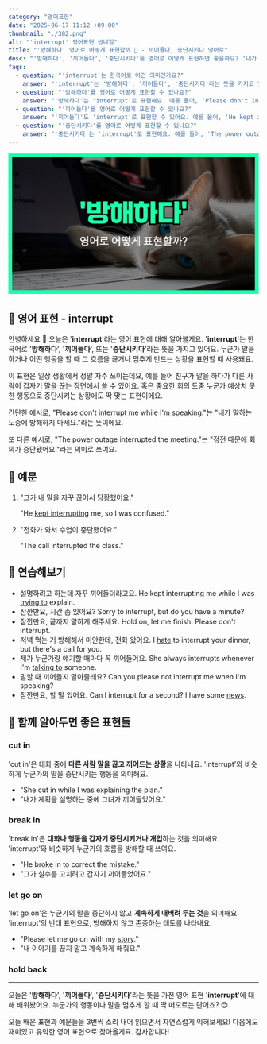 ```yaml
---
category: "영어표현"
date: "2025-06-17 11:12 +09:00"
thumbnail: "./382.png"
alt: "'interrupt' 영어표현 썸네일"
title: "'방해하다' 영어로 어떻게 표현할까 🛑 - 끼어들다, 중단시키다 영어로"
desc: "'방해하다', '끼어들다', '중단시키다'를 영어로 어떻게 표현하면 좋을까요? '내가 말하는 도중에 방해하지 마세요.', '정전 때문에 회의가 중단됐어요.' 등을 영어로 표현하는 법을 배워봅시다. 다양한 예문을 통해서 연습하고 본인의 표현으로 만들어 보세요."
faqs:
  - question: "'interrupt'는 한국어로 어떤 의미인가요?"
    answer: "'interrupt'는 '방해하다', '끼어들다', '중단시키다'라는 뜻을 가지고 있어요. 누군가의 말이나 행동을 멈추게 할 때 쓰는 표현이에요."
  - question: "'방해하다'를 영어로 어떻게 표현할 수 있나요?"
    answer: "'방해하다'는 'interrupt'로 표현해요. 예를 들어, 'Please don't interrupt me while I'm speaking.'는 '내가 말하는 도중에 방해하지 마세요.'라는 뜻이에요."
  - question: "'끼어들다'를 영어로 어떻게 표현할 수 있나요?"
    answer: "'끼어들다'도 'interrupt'로 표현할 수 있어요. 예를 들어, 'He kept interrupting me, so I was confused.'는 '그가 내 말을 자꾸 끊어서 당황했어요.'라는 뜻이에요."
  - question: "'중단시키다'를 영어로 어떻게 표현할 수 있나요?"
    answer: "'중단시키다'는 'interrupt'로 표현해요. 예를 들어, 'The power outage interrupted the meeting.'는 '정전 때문에 회의가 중단됐어요.'라는 의미예요."
---
```


!['interrupt' 영어표현](./382.png)

## 🌟 영어 표현 - interrupt

안녕하세요 👋 오늘은 '**interrupt**'라는 영어 표현에 대해 알아볼게요. '**interrupt**'는 한국어로 '**방해하다**', '**끼어들다**', 또는 '**중단시키다**'라는 뜻을 가지고 있어요. 누군가 말을 하거나 어떤 행동을 할 때 그 흐름을 끊거나 멈추게 만드는 상황을 표현할 때 사용돼요.

이 표현은 일상 생활에서 정말 자주 쓰이는데요, 예를 들어 친구가 말을 하다가 다른 사람이 갑자기 말을 끊는 장면에서 쓸 수 있어요. 혹은 중요한 회의 도중 누군가 예상치 못한 행동으로 중단시키는 상황에도 딱 맞는 표현이에요.

간단한 예시로, "Please don't interrupt me while I'm speaking."는 "내가 말하는 도중에 방해하지 마세요."라는 뜻이에요.

또 다른 예시로, "The power outage interrupted the meeting."는 "정전 때문에 회의가 중단됐어요."라는 의미로 쓰여요.

## 📖 예문

1. "그가 내 말을 자꾸 끊어서 당황했어요."

   "He <a href="/blog/in-english/291.keep-ing/">kept interrupting</a> me, so I was confused."

2. "전화가 와서 수업이 중단됐어요."

   "The call interrupted the class."

## 💬 연습해보기

<ul data-interactive-list>

  <li data-interactive-item>
    <span data-toggler>설명하려고 하는데 자꾸 끼어들더라고요.</span>
    <span data-answer>He kept interrupting me while I was <a href="/blog/in-english/117.try-to/">trying to</a> explain.</span>
  </li>

  <li data-interactive-item>
    <span data-toggler>잠깐만요, 시간 좀 있어요?</span>
    <span data-answer>Sorry to interrupt, but do you have a minute?</span>
  </li>

  <li data-interactive-item>
    <span data-toggler>잠깐만요, 끝까지 말하게 해주세요.</span>
    <span data-answer>Hold on, let me finish. Please don't interrupt.</span>
  </li>

  <li data-interactive-item>
    <span data-toggler>저녁 먹는 거 방해해서 미안한데, 전화 왔어요.</span>
    <span data-answer>I <a href="/blog/in-english/392.hate/">hate</a> to interrupt your dinner, but there's a call for you.</span>
  </li>

  <li data-interactive-item>
    <span data-toggler>제가 누군가랑 얘기할 때마다 꼭 끼어들어요.</span>
    <span data-answer>She always interrupts whenever I'm <a href="/blog/in-english/359.talk-to/">talking to</a> someone.</span>
  </li>

  <li data-interactive-item>
    <span data-toggler>말할 때 끼어들지 말아줄래요?</span>
    <span data-answer>Can you please not interrupt me when I'm speaking?</span>
  </li>

  <li data-interactive-item>
    <span data-toggler>잠깐만요, 할 말 있어요.</span>
    <span data-answer>Can I interrupt for a second? I have some <a href="/blog/in-english/536.news/">news</a>.</span>
  </li>

</ul>

## 🤝 함께 알아두면 좋은 표현들

### cut in

'cut in'은 대화 중에 **다른 사람 말을 끊고 끼어드는 상황**을 나타내요. 'interrupt'와 비슷하게 누군가의 말을 중단시키는 행동을 의미해요.

- "She cut in while I was explaining the plan."
- "내가 계획을 설명하는 중에 그녀가 끼어들었어요."

### break in

'break in'은 **대화나 행동을 갑자기 중단시키거나 개입**하는 것을 의미해요. 'interrupt'와 비슷하게 누군가의 흐름을 방해할 때 쓰여요.

- "He broke in to correct the mistake."
- "그가 실수를 고치려고 갑자기 끼어들었어요."

### let go on

'let go on'은 누군가의 말을 중단하지 않고 **계속하게 내버려 두는 것**을 의미해요. 'interrupt'의 반대 표현으로, 방해하지 않고 존중하는 태도를 나타내요.

- "Please let me go on with my [story](/blog/in-english/537.story/)."
- "내 이야기를 끊지 말고 계속하게 해줘요."

### hold back

---

오늘은 '**방해하다**', '**끼어들다**', '**중단시키다**'라는 뜻을 가진 영어 표현 '**interrupt**'에 대해 배워봤어요. 누군가의 행동이나 말을 멈추게 할 때 딱 떠오르는 단어죠? 😊

오늘 배운 표현과 예문들을 3번씩 소리 내어 읽으면서 자연스럽게 익혀보세요! 다음에도 재미있고 유익한 영어 표현으로 찾아올게요. 감사합니다!

